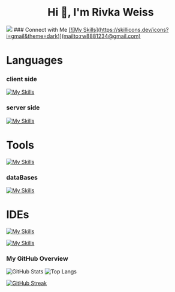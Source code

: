 <!-- ## Hi there 👋 -->
<h1 align="center">Hi 👋, I'm Rivka Weiss</h1>
<img src="https://user-images.githubusercontent.com/73097560/115834477-dbab4500-a447-11eb-908a-139a6edaec5c.gif">
### Connect with Me
<a href="rw8881234@gmail.com">[![My Skills](https://skillicons.dev/icons?i=gmail&theme=dark)](mailto:rw8881234@gmail.com)</a>

# Languages 

### client side

[![My Skills](https://skillicons.dev/icons?i=html,css,js,react,angular&perline=7)]()

### server side

[![My Skills](https://skillicons.dev/icons?i=java,nodejs,c,cs,dotnet,cpp,py&perline=9)]()

# Tools 

[![My Skills](https://skillicons.dev/icons?i=gcp,postman,git,github,docker&perline=13)]()
### dataBases
[![My Skills](https://skillicons.dev/icons?i=mongodb,postgres,sqlite&perline=13)]()
# IDEs 

[![My Skills](https://skillicons.dev/icons?i=vscode,visualstudio,eclipse,pycharm&perline=6)]()




[![My Skills](https://skillicons.dev/icons?i=pr,ae&perline=6)]()

### My GitHub Overview
![GitHub Stats](https://github-readme-stats.vercel.app/api?username=rivka14&show_icons=true&theme=light)
![Top Langs](https://github-readme-stats.vercel.app/api/top-langs/?username=rivka14&layout=compact&theme=light)

[![GitHub Streak](https://streak-stats.demolab.com?user=rivka14&theme=dark&border_radius=10&exclude_days=Fri%2CSat)](https://git.io/streak-stats)

<!--
**rivka14/rivka14** is a ✨ _special_ ✨ repository because its `README.md` (this file) appears on your GitHub profile.

Here are some ideas to get you started:
123
- 🔭 I’m currently working on ...
- 🌱 I’m currently learning ...
- 👯 I’m looking to collaborate on ...
- 🤔 I’m looking for help with ...
- 💬 Ask me about ...
- 📫 How to reach me: ...
- 😄 Pronouns: ...
- ⚡ Fun fact: ...
-->
